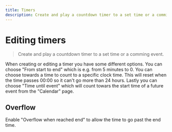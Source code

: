 ```yaml
---
title: Timers
description: Create and play a countdown timer to a set time or a comming event.
---
```


# Editing timers

> Create and play a countdown timer to a set time or a comming event.

When creating or editing a timer you have some different options. You can choose "From start to end" which is e.g. from 5 minutes to 0. You can choose towards a time to count to a specific clock time. This will reset when the time passes 00:00 so it can't go more than 24 hours. Lastly you can choose "Time until event" which will count towars the start time of a future event from the "Calendar" page.

## Overflow

Enable "Overflow when reached end" to allow the time to go past the end time.
